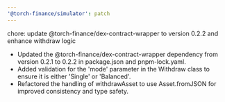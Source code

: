 ```yaml
---
'@torch-finance/simulator': patch
---
```


chore: update @torch-finance/dex-contract-wrapper to version 0.2.2 and enhance withdraw logic

- Updated the @torch-finance/dex-contract-wrapper dependency from version 0.2.1 to 0.2.2 in package.json and pnpm-lock.yaml.
- Added validation for the 'mode' parameter in the Withdraw class to ensure it is either 'Single' or 'Balanced'.
- Refactored the handling of withdrawAsset to use Asset.fromJSON for improved consistency and type safety.

